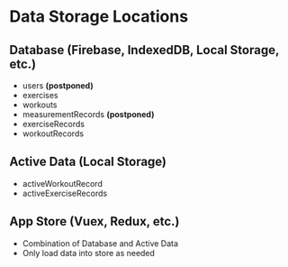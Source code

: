 # Data Storage Locations

## Database (Firebase, IndexedDB, Local Storage, etc.)

- users **(postponed)**
- exercises
- workouts
- measurementRecords **(postponed)**
- exerciseRecords
- workoutRecords

## Active Data (Local Storage)

- activeWorkoutRecord
- activeExerciseRecords

## App Store (Vuex, Redux, etc.)

- Combination of Database and Active Data
- Only load data into store as needed
